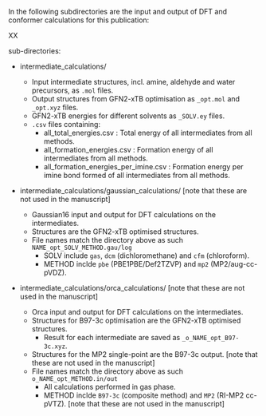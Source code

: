 In the following subdirectories are the input and output of DFT and conformer calculations for this publication:

XX

sub-directories:

* intermediate_calculations/
    * Input intermediate structures, incl. amine, aldehyde and water precursors, as `.mol` files.
    * Output structures from GFN2-xTB optimisation as `_opt.mol` and `_opt.xyz` files.
    * GFN2-xTB energies for different solvents as `_SOLV.ey` files.
    * `.csv` files containing:
        * all_total_energies.csv : Total energy of all intermediates from all methods.
        * all_formation_energies.csv : Formation energy of all intermediates from all methods.
        * all_formation_energies_per_imine.csv : Formation energy per imine bond formed of all intermediates from all methods.

* intermediate_calculations/gaussian_calculations/ [note that these are not used in the manuscript]
	* Gaussian16 input and output for DFT calculations on the intermediates.
	* Structures are the GFN2-xTB optimised structures.
	* File names match the directory above as such `NAME_opt_SOLV_METHOD.gau/log`
	    * SOLV include `gas`, `dcm` (dichloromethane) and `cfm` (chloroform).
	    * METHOD inclde `pbe` (PBE1PBE/Def2TZVP) and `mp2` (MP2/aug-cc-pVDZ).

* intermediate_calculations/orca_calculations/ [note that these are not used in the manuscript]
	* Orca input and output for DFT calculations on the intermediates.
	* Structures for B97-3c optimisation are the GFN2-xTB optimised structures.
	    * Result for each intermediate are saved as `_o_NAME_opt_B97-3c.xyz`.
	* Structures for the MP2 single-point are the B97-3c output. [note that these are not used in the manuscript]
	* File names match the directory above as such `o_NAME_opt_METHOD.in/out`
	    * All calculations performed in gas phase.
	    * METHOD inclde `B97-3c` (composite method) and `MP2` (RI-MP2 cc-pVTZ). [note that these are not used in the manuscript]
